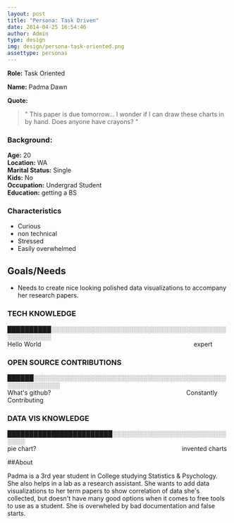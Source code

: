 ```yaml
---
layout: post
title: "Persona: Task Driven"
date: 2014-04-25 16:54:46
author: Admin
type: design
img: design/persona-task-oriented.png
assettype: personas
---
```


**Role:**  Task Oriented

**Name:** Padma Dawn

**Quote:**

> " This paper is due tomorrow... I wonder if I can draw these charts in by hand. Does anyone have crayons? "

<!--more-->

### Background:
**Age:** 20<br>
**Location:** WA<br>
**Marital Status:** Single<br>
**Kids:** No<br>
**Occupation:** Undergrad Student<br>
**Education:** getting a BS

### Characteristics
* Curious
* non technical
* Stressed
* Easily overwhelmed

## Goals/Needs

* Needs to create nice looking polished data visualizations to accompany her research papers.


### TECH KNOWLEDGE
██████████░░░░░░░░░░░░░░░░░░░░░░░░░░░░░░░░░░░░░░░░░░░░░░░░░░<br>
Hello World                                                                                        expert

### OPEN SOURCE CONTRIBUTIONS
██████░░░░░░░░░░░░░░░░░░░░░░░░░░░░░░░░░░░░░░░░░░░░░░░░░░░░░░░░<br>
What's github?                                                                              Constantly Contributing

### DATA VIS KNOWLEDGE
████████████████████████░░░░░░░░░░░░░░░░░░░░░░░░░░░░░░<br>
pie chart?                                                                                    invented charts


##About

Padma is a 3rd year student in College studying Statistics & Psychology.  She also helps in a lab as a research assistant.  She wants to add data visualizations to her term papers to show correlation
of data she's collected, but doesn't have many good options when it comes to free tools to use as a student. She is overwheled by bad documentation and false starts.



